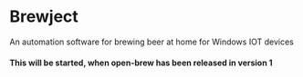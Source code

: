 # Brewject
An automation software for brewing beer at home for Windows IOT devices

#### This will be started, when open-brew has been released in version 1

